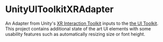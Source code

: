 # UnityUIToolkitXRAdapter
An Adapter from Unity's [XR Interaction Toolkit](https://docs.unity3d.com/Packages/com.unity.xr.interaction.toolkit@1.0/manual/index.html) inputs to the [the UI Toolkit](https://docs.unity3d.com/2020.1/Documentation/Manual/UIElements.html).  
This project contains additional state of the art UI elements with some usability features such as automatically resizing size or font height.
